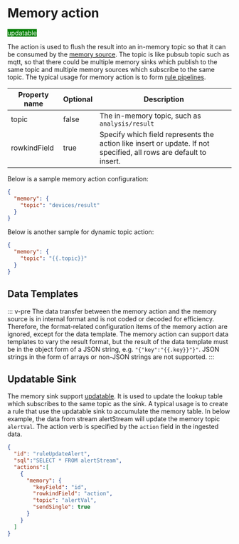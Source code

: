 # Memory action

<span style="background:green;color:white">updatable</span>

The action is used to flush the result into an in-memory topic so that it can be consumed by the [memory source](../../sources/builtin/memory.md). The topic is like pubsub topic such as mqtt, so that there could be multiple memory sinks which publish to the same topic and multiple memory sources which subscribe to the same topic. The typical usage for memory action is to form [rule pipelines](../../rules/rule_pipeline.md).

| Property name | Optional | Description                                                                                                        |
|---------------|----------|--------------------------------------------------------------------------------------------------------------------|
| topic         | false    | The in-memory topic, such as `analysis/result`                                                                     |
| rowkindField  | true     | Specify which field represents the action like insert or update. If not specified, all rows are default to insert. |

Below is a sample memory action configuration:

```json
{
  "memory": {
    "topic": "devices/result"
  }
}
```

Below is another sample for dynamic topic action:

```json
{
  "memory": {
    "topic": "{{.topic}}"
  }
}
```

## Data Templates

::: v-pre
The data transfer between the memory action and the memory source is in internal format and is not coded or decoded for
efficiency. Therefore, the format-related configuration items of the memory action are ignored, except for the data
template. The memory action can support data templates to vary the result format, but the result of the data template
must be in the object form of a JSON string, e.g. <code v-pre>"{\"key\":\"{{.key}}\"}"</code>. JSON strings in the form
of arrays or non-JSON strings are not supported.
:::

## Updatable Sink

The memory sink support [updatable](../overview.md#updatable-sink). It is used to update the lookup table which subscribes to the same topic as the sink. A typical usage is to create a rule that use the updatable sink to accumulate the memory table. In below example, the data from stream alertStream will update the memory topic `alertVal`. The action verb is specified by the `action` field in the ingested data.

```json
{
  "id": "ruleUpdateAlert",
  "sql":"SELECT * FROM alertStream",
  "actions":[
    {
      "memory": {
        "keyField": "id",
        "rowkindField": "action",
        "topic": "alertVal",
        "sendSingle": true
      }
    }
  ]
}
```
